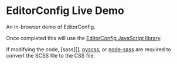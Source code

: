 EditorConfig Live Demo
======================

An in-browser demo of EditorConfig.

Once completed this will use the [EditorConfig JavaScript library][js].

If modifying the code, [sass][], [pyscss][], or [node-sass][] are required to
convert the SCSS file to the CSS file.

[js]: https://github.com/editorconfig/editorconfig-core-js
[scss]: http://sass-lang.com/download.html
[pyscss]: https://github.com/Kronuz/pyScss
[node-sass]: https://npmjs.org/package/node-sass
